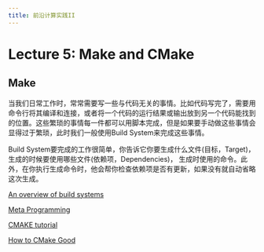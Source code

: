 ```yaml
---
title: 前沿计算实践II
---
```


# Lecture 5: Make and CMake

## Make


当我们日常工作时，常常需要写一些与代码无关的事情。比如代码写完了，需要用命令行将其编译和连接，或者将一个代码的运行结果或输出放到另一个代码能找到的位置。这些繁琐的事情每一件都可以用脚本完成，但是如果要手动做这些事情会显得过于繁琐，此时我们一般使用Build System来完成这些事情。

Build System要完成的工作很简单，你告诉它你要生成什么文件(目标，Target)，生成的时候要使用哪些文件(依赖项，Dependencies)， 生成时使用的命令。此外，在你执行生成命令时，他会帮你检查依赖项是否有更新，如果没有就自动省略这次生成。




[An overview of build systems](https://julienjorge.medium.com/an-overview-of-build-systems-mostly-for-c-projects-ac9931494444)

[Meta Programming](https://missing.csail.mit.edu/2020/metaprogramming/)

[CMAKE tutorial](https://cmake.org/cmake/help/latest/guide/tutorial/index.html)

[How to CMake Good](https://www.youtube.com/watch?v=V1YP7eJHDJE)
